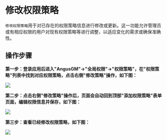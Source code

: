 修改权限策略
===

`修改权限策略`用于对已存在的权限策略信息进行修改或更新。这一功能允许管理员或有相应权限的用户对现有权限策略等进行调整，以适应变化的需求或确保准确性。

## 操作步骤

**第一步：登录应用后进入"AngusGM"->"全局权限"->"权限策略"，在"权限策略"列表中找到对应权限策略，点击右侧"修改策略"操作，如下图：**

![](https://bj-c1-prod-files.xcan.cloud/storage/pubapi/v1/file/policy-edit.png?fid=207887511026925771&fpt=A8DMlL30dwcSoi72XY14g4j1PI88pIx80m4e5cVz)

**第二步：点击右侧"修改策略"操作后，页面会自动回到顶部"添加权限策略"表单页面，编辑权限信息并保存，如下图：**

![](https://bj-c1-prod-files.xcan.cloud/storage/pubapi/v1/file/policy-editinfo.png?fid=207887511026925773&fpt=FgLPizIWnp1ywRmRCtWWwcl5TUX2cJUAusB8z9M5)

**第三步：查看已经修改权限策略，如下图：**

![](https://bj-c1-prod-files.xcan.cloud/storage/pubapi/v1/file/policy-editlist.png?fid=207887511026925775&fpt=1HIo3jLxwNNB6V10wsIUiD85hciLWrjtZxL7F9NH)
